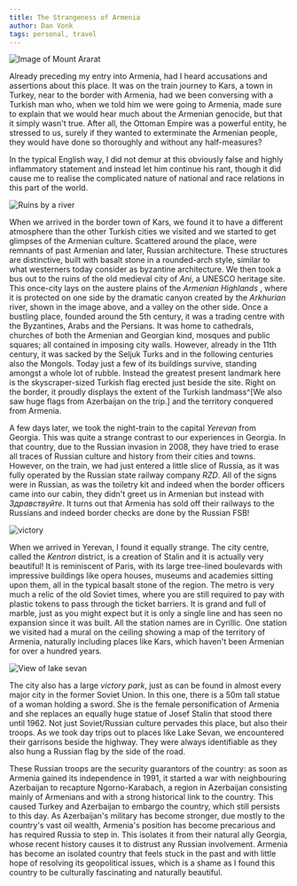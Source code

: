 ```yaml
---
title: The Strangeness of Armenia
author: Dan Vonk
tags: personal, travel
---
```


![Image of Mount Ararat](/images/DSCF7417.JPG "The peaks of Mount Ararat, the
symbol of Armenia, float off in the horizon. On a clear day they can be seen
from the capital, Yerevan. Though look carefully and you will
see the border fence which now places it in Turkey. ")

Already preceding my entry into Armenia, had I heard accusations and assertions
about this place. It was on the train journey to Kars, a town in Turkey, near
to the border with Armenia, had we been conversing with a Turkish man who, when
we told him we were going to Armenia, made sure to explain that we would
hear much about the Armenian genocide, but that it simply wasn't true. After
all, the Ottoman Empire was a powerful entity, he stressed to us, surely if they
wanted to exterminate the Armenian people, they would have done so thoroughly
and without any half-measures? 


<!--more-->

In the typical English way, I did not demur at this obviously false and highly
inflammatory statement and instead let him continue his rant, though it did cause
me to realise the complicated nature of national and race relations in this part
of the world. 

![Ruins by a river](/images/DSCF7058.JPG "Ruins of the old Armenian capital of
Ani")

When we arrived in the border town of Kars, we found it to have a different
atmosphere than the other Turkish cities we visited and we started to get
glimpses of the Armenian culture. Scattered around the place, were remnants of
past Armenian and later, Russian architecture. These structures are distinctive,
built with basalt stone in a rounded-arch style, similar to what westerners
today consider as byzantine architecture. We then took a bus out to the ruins of
the old medieval city of _Ani_, a UNESCO heritage site. This once-city lays on
the austere plains of the _Armenian Highlands_ , where it is protected on one
side by the dramatic canyon created by the _Arkhurian_ river, shown in the image
above, and a valley on the other side. Once a bustling place, founded around the
5th century, it was a trading centre with the Byzantines, Arabs and the
Persians. It was home to cathedrals, churches of both the Armenian and Georgian
kind, mosques and public squares; all contained in imposing city walls. However,
already in the 11th century, it was sacked by the Seljuk Turks and in the
following centuries also the Mongols. Today just a few of its buildings survive,
standing amongst a whole lot of rubble. Instead the greatest present landmark
here is the skyscraper-sized Turkish flag erected just beside the site. Right on
the border, it proudly displays the extent of the Turkish landmass^[We also saw
huge flags from Azerbaijan on the trip.] and the territory conquered from
Armenia.

A few days later, we took the night-train to the capital _Yerevan_ from Georgia.
This was quite a strange contrast to our experiences in Georgia. In that
country, due to the Russian invasion in 2008, they have tried to erase all
traces of Russian culture and history from their cities and towns. However, on
the train, we had just entered a little slice of Russia, as it was fully operated
by the Russian state railway company _RZD_. All of the signs were in Russian,
as was the toiletry kit and indeed when the border officers came into our cabin,
they didn't greet us in Armenian but instead with _Здравствуйте_. It turns out
that Armenia has sold off their railways to the Russians and indeed border
checks are done by the Russian FSB!

![victory](/images/DSCF7319.JPG "Me standing in front of a T-34 tank, just in
front of the monolithic Mother Armenia statue in Victory Park.")

When we arrived in Yerevan, I found it equally strange. The city centre, called
the _Kentron_ district, is a creation of Stalin and it is actually very
beautiful! It is reminiscent of Paris, with its large tree-lined boulevards with
impressive buildings like opera houses, museums and academies sitting upon them,
all in the typical basalt stone of the region. The metro is very much a relic of
the old Soviet times, where you are still required to pay with plastic tokens to
pass through the ticket barriers. It is grand and full of marble, just as you
might expect but it is only a single line and has seen no expansion since it was
built. All the station names are in Cyrillic. One station we visited had
a mural on the ceiling showing a map of the territory of Armenia, naturally
including places like Kars, which haven't been Armenian for over a hundred
years.

![View of lake sevan](/images/DSCF7405.JPG "A View of Lake Sevan, the largest in
the country. The flags of Armenia, Artkash Republic (Ngorno-Karabach) and Russia
fly in the foreground.")

The city also has a large _victory park_, just as can be found in almost every
major city in the former Soviet Union. In this one, there is a 50m tall statue
of a woman holding a sword. She is the female personification of Armenia and she
replaces an equally huge statue of Josef Stalin that stood there until 1962. Not
just Soviet/Russian culture pervades this place, but also their troops. As we
took day trips out to places like Lake Sevan, we encountered their garrisons
beside the highway. They were always identifiable as they also hung a Russian
flag by the side of the road.

These Russian troops are the security guarantors of the country: as soon as
Armenia gained its independence in 1991, it started a war with neighbouring
Azerbaijan to recapture Ngorno-Karabach, a region in Azerbaijan consisting mainly
of Armenians and with a strong historical link to the country. This caused
Turkey and Azerbaijan to embargo the country, which still persists to this day.
As Azerbaijan's military has become stronger, due mostly to the country's vast
oil wealth, Armenia's position has become precarious and has required Russia to
step in. This isolates it from their natural ally Georgia, whose recent history
causes it to distrust any Russian involvement. Armenia has become an isolated
country that feels stuck in the past and with little hope of resolving its
geopolitical issues, which is a shame as I found this country to be culturally
fascinating and naturally beautiful.
